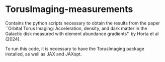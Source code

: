 # TorusImaging-measurements

Contains the python scripts necessary to obtain the results from the paper ``Orbital Torus Imaging: Acceleration, density, and dark matter in the Galactic disk measured with element abundance gradients'' by Horta et al (2024).

To run this code, it is necessary to have the TorusImaging package installed, as well as JAX and JAXopt.

